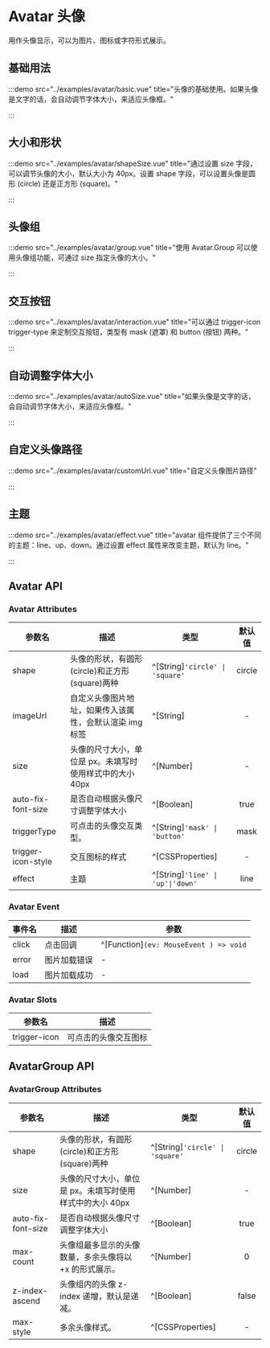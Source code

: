 # Avatar 头像

用作头像显示，可以为图片、图标或字符形式展示。

## 基础用法

:::demo src="../examples/avatar/basic.vue" title="头像的基础使用。如果头像是文字的话，会自动调节字体大小，来适应头像框。"

:::

## 大小和形状

:::demo src="../examples/avatar/shapeSize.vue" title="通过设置 size 字段，可以调节头像的大小，默认大小为 40px。设置 shape 字段，可以设置头像是圆形 (circle) 还是正方形 (square)。"

:::

## 头像组

:::demo src="../examples/avatar/group.vue" title="使用 Avatar.Group 可以使用头像组功能，可通过 size 指定头像的大小。"

:::

## 交互按钮

:::demo src="../examples/avatar/interaction.vue" title="可以通过 trigger-icon trigger-type 来定制交互按钮，类型有 mask (遮罩) 和 button (按钮) 两种。"

:::

## 自动调整字体大小

:::demo src="../examples/avatar/autoSize.vue" title="如果头像是文字的话，会自动调节字体大小，来适应头像框。"

:::

## 自定义头像路径

:::demo src="../examples/avatar/customUrl.vue" title="自定义头像图片路径"

:::

## 主题

:::demo src="../examples/avatar/effect.vue" title="avatar 组件提供了三个不同的主题：line、up、down。通过设置 effect 属性来改变主题，默认为 line。"

:::

## Avatar API

### Avatar Attributes

| 参数名 | 描述 | 类型 | 默认值 |
| ------ | ---- | ---- | :----: |
| shape | 头像的形状，有圆形(circle)和正方形(square)两种 | ^[String]`'circle' \| 'square'` | circle |
| imageUrl | 自定义头像图片地址，如果传入该属性，会默认渲染 img 标签  | ^[String] | - |
| size | 头像的尺寸大小，单位是 px。未填写时使用样式中的大小 40px | ^[Number] | - |
| auto-fix-font-size | 是否自动根据头像尺寸调整字体大小 | ^[Boolean] | true |
| triggerType | 可点击的头像交互类型。| ^[String]`'mask' \| 'button'` | mask |
| trigger-icon-style | 交互图标的样式 | ^[CSSProperties] | - |
| effect | 主题 | ^[String]`'line' \| 'up'\|'down'` | line |

### Avatar Event

| 事件名 | 描述 | 参数 |
| ------ | ---- | ---- |
| click | 点击回调 | ^[Function]`(ev: MouseEvent ) => void` |
| error | 图片加载错误 | - |
| load | 图片加载成功 | - |

### Avatar Slots

| 参数名 | 描述 |
| ------ | ---- |
| trigger-icon | 可点击的头像交互图标 |

## AvatarGroup API

### AvatarGroup Attributes

| 参数名 | 描述 | 类型 | 默认值 |
| ------ | ---- | ---- | :----: |
| shape | 头像的形状，有圆形(circle)和正方形(square)两种 | ^[String]`'circle' \| 'square'` | circle |
| size | 头像的尺寸大小，单位是 px。未填写时使用样式中的大小 40px | ^[Number] | - |
| auto-fix-font-size | 是否自动根据头像尺寸调整字体大小 | ^[Boolean] | true |
| max-count | 头像组最多显示的头像数量，多余头像将以 +x 的形式展示。| ^[Number] | 0 |
| z-index-ascend | 头像组内的头像 z-index 递增，默认是递减。| ^[Boolean] | false  |
| max-style | 多余头像样式。| ^[CSSProperties] | - |
